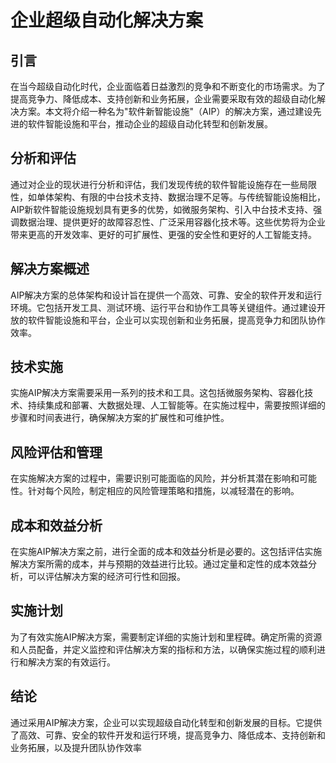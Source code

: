 # 企业超级自动化解决方案

## 引言
在当今超级自动化时代，企业面临着日益激烈的竞争和不断变化的市场需求。为了提高竞争力、降低成本、支持创新和业务拓展，企业需要采取有效的超级自动化解决方案。本文将介绍一种名为"软件新智能设施"（AIP）的解决方案，通过建设先进的软件智能设施和平台，推动企业的超级自动化转型和创新发展。

## 分析和评估
通过对企业的现状进行分析和评估，我们发现传统的软件智能设施存在一些局限性，如单体架构、有限的中台技术支持、数据治理不足等。与传统智能设施相比，AIP新软件智能设施规划具有更多的优势，如微服务架构、引入中台技术支持、强调数据治理、提供更好的故障容忍性、广泛采用容器化技术等。这些优势将为企业带来更高的开发效率、更好的可扩展性、更强的安全性和更好的人工智能支持。

## 解决方案概述
AIP解决方案的总体架构和设计旨在提供一个高效、可靠、安全的软件开发和运行环境。它包括开发工具、测试环境、运行平台和协作工具等关键组件。通过建设开放的软件智能设施和平台，企业可以实现创新和业务拓展，提高竞争力和团队协作效率。

## 技术实施
实施AIP解决方案需要采用一系列的技术和工具。这包括微服务架构、容器化技术、持续集成和部署、大数据处理、人工智能等。在实施过程中，需要按照详细的步骤和时间表进行，确保解决方案的扩展性和可维护性。

## 风险评估和管理
在实施解决方案的过程中，需要识别可能面临的风险，并分析其潜在影响和可能性。针对每个风险，制定相应的风险管理策略和措施，以减轻潜在的影响。

## 成本和效益分析
在实施AIP解决方案之前，进行全面的成本和效益分析是必要的。这包括评估实施解决方案所需的成本，并与预期的效益进行比较。通过定量和定性的成本效益分析，可以评估解决方案的经济可行性和回报。

## 实施计划
为了有效实施AIP解决方案，需要制定详细的实施计划和里程碑。确定所需的资源和人员配备，并定义监控和评估解决方案的指标和方法，以确保实施过程的顺利进行和解决方案的有效运行。

## 结论
通过采用AIP解决方案，企业可以实现超级自动化转型和创新发展的目标。它提供了高效、可靠、安全的软件开发和运行环境，提高竞争力、降低成本、支持创新和业务拓展，以及提升团队协作效率